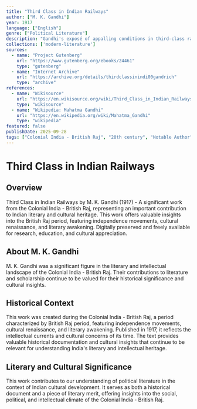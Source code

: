 ```yaml
---
title: "Third Class in Indian Railways"
author: ["M. K. Gandhi"]
year: 1917
language: ["English"]
genre: ["Political Literature"]
description: "Gandhi's exposé of appalling conditions in third-class railway carriages experienced by ordinary Indians. This social critique highlighted discrimination and discomfort faced by common travelers, advocating for improved facilities and dignified treatment."
collections: ['modern-literature']
sources:
  - name: "Project Gutenberg"
    url: "https://www.gutenberg.org/ebooks/24461"
    type: "gutenberg"
  - name: "Internet Archive"
    url: "https://archive.org/details/thirdclassinindi00gandrich"
    type: "archive"
references:
  - name: "Wikisource"
    url: "https://en.wikisource.org/wiki/Third_Class_in_Indian_Railways/Third_Class_in_Indian_Railways"
    type: "wikisource"
  - name: "Wikipedia: Mahatma Gandhi"
    url: "https://en.wikipedia.org/wiki/Mahatma_Gandhi"
    type: "wikipedia"
featured: false
publishDate: 2025-09-28
tags: ["Colonial India - British Raj", "20th century", "Notable Author", "British Raj", "independence movement", "cultural renaissance", "nationalism", "literary revival", "Indian literature", "digital heritage", "public domain", "classical texts", "Transportation", "Infrastructure"]
---
```


# Third Class in Indian Railways

## Overview

Third Class in Indian Railways by M. K. Gandhi (1917) - A significant work from the Colonial India - British Raj, representing an important contribution to Indian literary and cultural heritage. This work offers valuable insights into the British Raj period, featuring independence movements, cultural renaissance, and literary awakening. Digitally preserved and freely available for research, education, and cultural appreciation.

## About M. K. Gandhi

M. K. Gandhi was a significant figure in the literary and intellectual landscape of the Colonial India - British Raj. Their contributions to literature and scholarship continue to be valued for their historical significance and cultural insights.

## Historical Context

This work was created during the Colonial India - British Raj, a period characterized by British Raj period, featuring independence movements, cultural renaissance, and literary awakening. Published in 1917, it reflects the intellectual currents and cultural concerns of its time. The text provides valuable historical documentation and cultural insights that continue to be relevant for understanding India's literary and intellectual heritage.

## Literary and Cultural Significance

This work contributes to our understanding of political literature in the context of Indian cultural development. It serves as both a historical document and a piece of literary merit, offering insights into the social, political, and intellectual climate of the Colonial India - British Raj.

